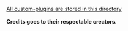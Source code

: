 <u>All custom-plugins are stored in this directory</u>
<br>
<br>
<b>Credits goes to their respectable creators.</b>
